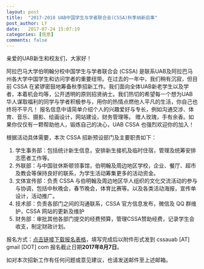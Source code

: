 ```yaml
---
layout: post
title:  "2017-2018 UAB中国学生与学者联合会(CSSA)秋季纳新启事"
post_author: LY
date:   2017-07-24 15:07:19
categories: [信息]
comments: false
---
```



亲爱的UAB新生和校友们，大家好！

阿拉巴马大学伯明翰分校中国学生与学者联合会 (CSSA) 是联系UAB及阿拉巴马州各大学中国学生和访问学者的重要纽带。在过去的一年中，我们稍有沉寂，但目前 CSSA 在紧锣密鼓地筹备秋季招新工作。我们面向全体UAB新老学生以及学者，本着机会均等，公开透明的原则招贤纳士。我们热切的希望每一个想为UAB华人谋取福利的同学与学者积极参与，用你的热情点燃他人平凡的生活，你自己也终将不平凡！
报名信息中请简单介绍个人的兴趣爱好与专长，例如沟通交涉、体育、音乐、摄影、绘画设计，网站建设，财务管理等。
赠人玫瑰，手有余香。如果你仅仅有一颗帮助他人，锻炼自己的决心，UAB CSSA 也强烈欢迎你的加入！

<!--more-->

根据活动具体需要，本次 CSSA 招新预设部门及主要职责如下：

1. 学生事务部：包括统计新生信息，安排新生接机及临时住宿，管理及统筹安排志愿者工作等。
2. 外联部：与中国驻休斯顿领事馆，伯明翰及周边地区学校，企业、餐厅、超市及教会等保持良好的联系，为学生活动筹集更多的活动资金。
3. 文体宣传部：负责 CSSA 与伯明翰及周边地区华人组织的文化交流活动的参与与协调，包括中秋晚会，春节晚会，体育比赛等。以及各类活动海报，宣传单设计，活动推广。
4. 技术部：负责各部门之间的沟通联系，CSSA 官方信息发布，微信及 QQ 群维护，CSSA 网站的更新及维护
5. 财务部：审批其他各部门提交的经费预算，管理CSSA赞助经费，记录学生会收支，制定财政计划。

报名方式：[点击链接下载报名表格](https://drive.google.com/file/d/0B2iwszlHM_pmRHdUUVQ3UFU4d0E/view?usp=sharing "UAB CSSA 纳新 Word 文档")，填写完成后以附件形式发到 cssauab [AT] gmail [DOT] com
报名截止日期**2017年8月7日**。

如对本次招新工作有任何问题或意见建议，也请发送邮件至上述邮箱。
